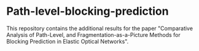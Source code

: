 # Path-level-blocking-prediction
This repository contains the additional results for the paper "Comparative Analysis of Path-Level, and Fragmentation-as-a-Picture Methods for Blocking Prediction in Elastic Optical Networks". 
